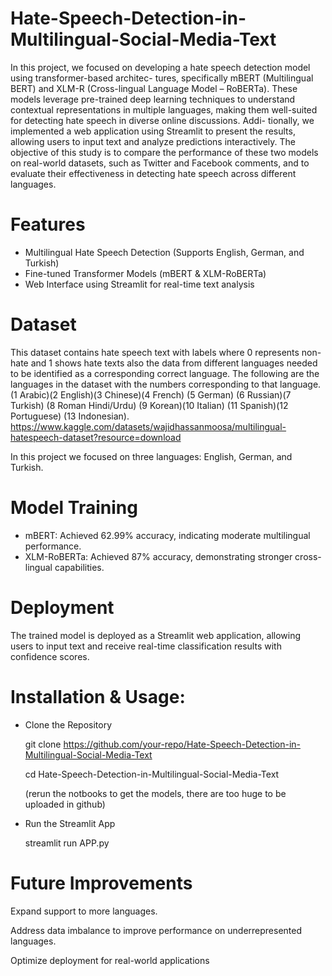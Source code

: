 # Hate-Speech-Detection-in-Multilingual-Social-Media-Text
In this project, we focused on developing a hate speech detection model using transformer-based architec-
tures, specifically mBERT (Multilingual BERT) and XLM-R (Cross-lingual Language Model – RoBERTa).
These models leverage pre-trained deep learning techniques to understand contextual representations in multiple languages, making them well-suited for detecting hate speech in diverse online discussions. Addi-
tionally, we implemented a web application using Streamlit to present the results, allowing users to input text and analyze predictions interactively. The objective of this study is to compare the performance of these two models on real-world datasets, such as Twitter and Facebook comments, and to evaluate their effectiveness in detecting hate speech across different languages.

# Features
- Multilingual Hate Speech Detection (Supports English, German, and Turkish)
- Fine-tuned Transformer Models (mBERT & XLM-RoBERTa)
- Web Interface using Streamlit for real-time text analysis
# Dataset
This dataset contains hate speech text with labels where 0 represents non-hate and 1 shows hate
texts also the data from different languages needed to be identified as a corresponding
correct language. The following are the languages in the dataset with the numbers corresponding to that language.
(1 Arabic)(2 English)(3 Chinese)(4 French) (5 German) (6 Russian)(7 Turkish) (8 Roman Hindi/Urdu) (9 Korean)(10 Italian) (11 Spanish)(12 Portuguese) (13 Indonesian).
https://www.kaggle.com/datasets/wajidhassanmoosa/multilingual-hatespeech-dataset?resource=download

In this project we focused on three languages: English, German, and Turkish.

# Model Training
- mBERT: Achieved 62.99% accuracy, indicating moderate multilingual performance.
- XLM-RoBERTa: Achieved 87% accuracy, demonstrating stronger cross-lingual capabilities.

# Deployment
The trained model is deployed as a Streamlit web application, allowing users to input text and receive real-time classification results with confidence scores.

# Installation & Usage:

-  Clone the Repository
     
    git clone https://github.com/your-repo/Hate-Speech-Detection-in-Multilingual-Social-Media-Text
   
    cd Hate-Speech-Detection-in-Multilingual-Social-Media-Text
   
   (rerun the notbooks to get the models, there are too huge to be uploaded in github)

-  Run the Streamlit App
  
    streamlit run APP.py

  
# Future Improvements
Expand support to more languages.


Address data imbalance to improve performance on underrepresented languages.


Optimize deployment for real-world applications


